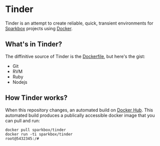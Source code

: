 # Tinder

Tinder is an attempt to create reliable, quick, transient environments for [Sparkbox][seesparkbox] projects using [Docker][docker].

## What's in Tinder?
The diffinitive source of Tinder is the [Dockerfile](./Dockerfile), but here's the gist:

* Git
* RVM
* Ruby
* Nodejs

## How Tinder works?
When this repository changes, an automated build on [Docker Hub][tinderhub].
This automated build produces a publically accessible docker image that you can
pull and run:

```shell
docker pull sparkbox/tinder
docker run -ti sparkbox/tinder
root@5432345:/#
```


[tinderhub]: https://registry.hub.docker.com/u/sparkbox/tinder/
[seesparkbox]: http://seesparkbox.com
[docker]: http://docker.io
